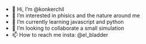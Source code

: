 - 👋 Hi, I’m @konkerchil
- 👀 I’m interested in phisics and the nature around me
- 🌱 I’m currently learning javascript and python
- 💞️ I’m looking to collaborate a small simulation
- 📫 How to reach me insta: @el_bladder

<!---
konkerchil/konkerchil is a ✨ special ✨ repository because its `README.md` (this file) appears on your GitHub profile.
You can click the Preview link to take a look at your changes.
--->
